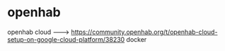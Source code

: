 # openhab

openhab cloud --->  https://community.openhab.org/t/openhab-cloud-setup-on-google-cloud-platform/38230
docker
